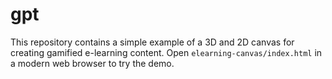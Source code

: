 # gpt

This repository contains a simple example of a 3D and 2D canvas for creating gamified e-learning content. Open `elearning-canvas/index.html` in a modern web browser to try the demo.
